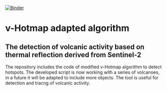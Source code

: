 [![Binder](https://mybinder.org/badge_logo.svg)](https://mybinder.org/v2/gh/kedich22/Hotmap/main?labpath=Hotmap_improved_2.ipynb)
# v-Hotmap adapted algorithm
## The detection of volcanic activity based on thermal reflection derived from Sentinel-2

The repository includes the code of modified v-Hotmap algorithm to detect hotspots.
The developed script is now working with a series of volcanoes, in a future it will be adapted to include more objects.
The tool is useful for detection and tracng of volcanic activity.



